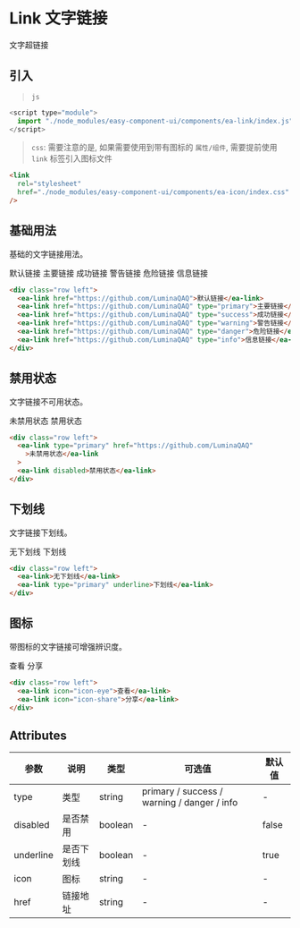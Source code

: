 <script setup>
import { onMounted, ref } from 'vue'

const btn = ref(null);

onMounted(() => {
  import('../index.js')
  import('./index.scss')
})
</script>

# Link 文字链接

文字超链接

## 引入

> `js`

```js
<script type="module">
  import "./node_modules/easy-component-ui/components/ea-link/index.js";
</script>
```

> `css`: 需要注意的是, 如果需要使用到带有图标的 `属性/组件`, 需要提前使用 `link` 标签引入图标文件

```html
<link
  rel="stylesheet"
  href="./node_modules/easy-component-ui/components/ea-icon/index.css"
/>
```

## 基础用法

基础的文字链接用法。

<div class="row left">
    <ea-link href="https://github.com/LuminaQAQ">默认链接</ea-link>
    <ea-link href="https://github.com/LuminaQAQ" type="primary">主要链接</ea-link>
    <ea-link href="https://github.com/LuminaQAQ" type="success">成功链接</ea-link>
    <ea-link href="https://github.com/LuminaQAQ" type="warning">警告链接</ea-link>
    <ea-link href="https://github.com/LuminaQAQ" type="danger">危险链接</ea-link>
    <ea-link href="https://github.com/LuminaQAQ" type="info">信息链接</ea-link>
</div>

```html
<div class="row left">
  <ea-link href="https://github.com/LuminaQAQ">默认链接</ea-link>
  <ea-link href="https://github.com/LuminaQAQ" type="primary">主要链接</ea-link>
  <ea-link href="https://github.com/LuminaQAQ" type="success">成功链接</ea-link>
  <ea-link href="https://github.com/LuminaQAQ" type="warning">警告链接</ea-link>
  <ea-link href="https://github.com/LuminaQAQ" type="danger">危险链接</ea-link>
  <ea-link href="https://github.com/LuminaQAQ" type="info">信息链接</ea-link>
</div>
```

## 禁用状态

文字链接不可用状态。

<div class="row left">
    <ea-link type="primary" href="https://github.com/LuminaQAQ">未禁用状态</ea-link>
    <ea-link disabled>禁用状态</ea-link>
</div>

```html
<div class="row left">
  <ea-link type="primary" href="https://github.com/LuminaQAQ"
    >未禁用状态</ea-link
  >
  <ea-link disabled>禁用状态</ea-link>
</div>
```

## 下划线

文字链接下划线。

<div class="row left">
    <ea-link>无下划线</ea-link>
    <ea-link type="primary" underline>下划线</ea-link>
</div>

```html
<div class="row left">
  <ea-link>无下划线</ea-link>
  <ea-link type="primary" underline>下划线</ea-link>
</div>
```

## 图标

带图标的文字链接可增强辨识度。

<div class="row left">
    <ea-link icon="icon-eye">查看</ea-link>
    <ea-link icon="icon-share">分享</ea-link>
</div>

```html
<div class="row left">
  <ea-link icon="icon-eye">查看</ea-link>
  <ea-link icon="icon-share">分享</ea-link>
</div>
```

## Attributes

| 参数      | 说明       | 类型    | 可选值                                      | 默认值 |
| --------- | ---------- | ------- | ------------------------------------------- | ------ |
| type      | 类型       | string  | primary / success / warning / danger / info | -      |
| disabled  | 是否禁用   | boolean | -                                           | false  |
| underline | 是否下划线 | boolean | -                                           | true   |
| icon      | 图标       | string  | -                                           | -      |
| href      | 链接地址   | string  | -                                           | -      |
